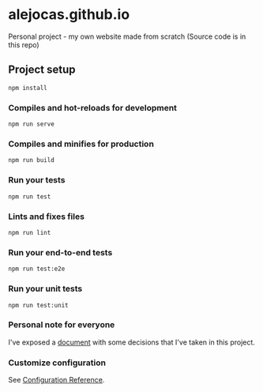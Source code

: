 # alejocas.github.io
Personal project - my own website made from scratch (Source code is in this repo)

## Project setup
```
npm install
```

### Compiles and hot-reloads for development
```
npm run serve
```

### Compiles and minifies for production
```
npm run build
```

### Run your tests
```
npm run test
```

### Lints and fixes files
```
npm run lint
```

### Run your end-to-end tests
```
npm run test:e2e
```

### Run your unit tests
```
npm run test:unit
```

### Personal note for everyone
I've exposed a [document](https://github.com/alejocas/github-page-code/blob/master/docs/should-follow.md) with some decisions that I've taken in this project.

### Customize configuration
See [Configuration Reference](https://cli.vuejs.org/config/).
